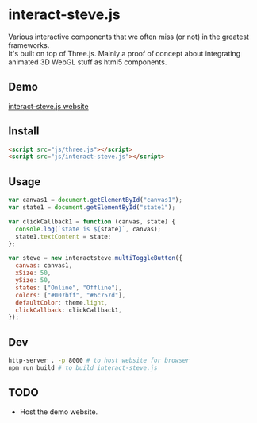 # interact-steve.js

Various interactive components that we often miss (or not) in the greatest frameworks.  
It's built on top of Three.js. Mainly a proof of concept about integrating animated 3D WebGL stuff as html5 components.

## Demo

[interact-steve.js website](https://tomycesaille.github.io/interact-steve.js/index.html)

## Install

```html
<script src="js/three.js"></script>
<script src="js/interact-steve.js"></script>
```

## Usage

```javascript
var canvas1 = document.getElementById("canvas1");
var state1 = document.getElementById("state1");

var clickCallback1 = function (canvas, state) {
  console.log(`state is ${state}`, canvas);
  state1.textContent = state;
};

var steve = new interactsteve.multiToggleButton({
  canvas: canvas1,
  xSize: 50,
  ySize: 50,
  states: ["Online", "Offline"],
  colors: ["#007bff", "#6c757d"],
  defaultColor: theme.light,
  clickCallback: clickCallback1,
});
```

## Dev

```bash
http-server . -p 8000 # to host website for browser
npm run build # to build interact-steve.js
```

## TODO

- Host the demo website.

